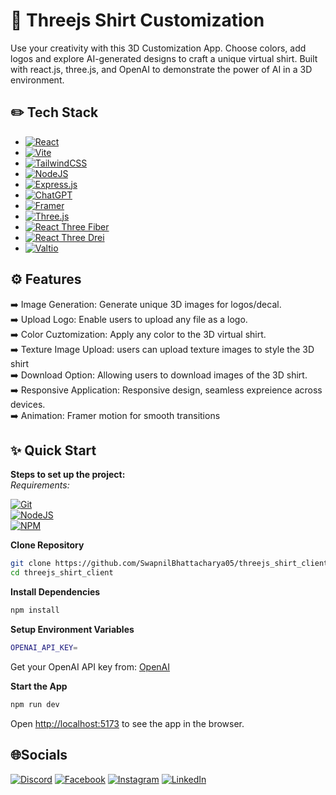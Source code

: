 # 👕 Threejs Shirt Customization

Use your creativity with this 3D Customization App. Choose colors, add logos and explore AI-generated designs to craft a unique virtual shirt. Built with react.js, three.js, and OpenAI to demonstrate the power of AI in a 3D environment.

## ✏️ Tech Stack

- [![React](https://img.shields.io/badge/React-%2320232a.svg?logo=react&logoColor=%2361DAFB)](#)
- [![Vite](https://img.shields.io/badge/Vite-646CFF?logo=vite&logoColor=fff)](#)
- [![TailwindCSS](https://img.shields.io/badge/Tailwind%20CSS-%2338B2AC.svg?logo=tailwind-css&logoColor=white)](#)
- [![NodeJS](https://img.shields.io/badge/Node.js-6DA55F?logo=node.js&logoColor=white)](#)
- [![Express.js](https://img.shields.io/badge/Express.js-%23404d59.svg?logo=express&logoColor=%2361DAFB)](#)
- [![ChatGPT](https://img.shields.io/badge/ChatGPT-74aa9c?logo=openai&logoColor=white)](#)
- [![Framer](https://img.shields.io/badge/Framer-05F?logo=framer&logoColor=fff)](#)
- [![Three.js](https://img.shields.io/badge/Three.js-000?logo=threedotjs&logoColor=fff)](#)
- [![React Three Fiber](https://img.shields.io/badge/React%20Three%20Fiber-000000?style=for-the-badge&logo=react&logoColor=white)](https://github.com/pmndrs/react-three-fiber)
- [![React Three Drei](https://img.shields.io/badge/React%20Three%20Drei-1E90FF?style=for-the-badge&logo=three.js&logoColor=white)](https://github.com/pmndrs/drei)
- [![Valtio](https://img.shields.io/badge/Valtio-State%20Management-FF4081?style=for-the-badge&logo=valtio&logoColor=white)](https://github.com/pmndrs/valtio)

## ⚙️ Features

➡️ Image Generation: Generate unique 3D images for logos/decal.  
➡️ Upload Logo: Enable users to upload any file as a logo.  
➡️ Color Cuztomization: Apply any color to the 3D virtual shirt.  
➡️ Texture Image Upload: users can upload texture images to style the 3D shirt  
➡️ Download Option: Allowing users to download images of the 3D shirt.  
➡️ Responsive Application: Responsive design, seamless expreience across devices.  
➡️ Animation: Framer motion for smooth transitions

## ✨ Quick Start

**Steps to set up the project:**  
_Requirements:_

[![Git](https://img.shields.io/badge/GIT-E44C30?style=for-the-badge&logo=git&logoColor=white)](#)  
[![NodeJS](https://img.shields.io/badge/Node.js-6DA55F?logo=node.js&logoColor=white)](#)  
[![NPM](https://img.shields.io/badge/npm-CB3837?style=for-the-badge&logo=npm&logoColor=white)](#)

**Clone Repository**

```bash
git clone https://github.com/SwapnilBhattacharya05/threejs_shirt_client.git
cd threejs_shirt_client
```

**Install Dependencies**

```bash
npm install
```

**Setup Environment Variables**

```bash
OPENAI_API_KEY=
```

Get your OpenAI API key from: [OpenAI](https://platform.openai.com/)

**Start the App**

```bash
npm run dev
```

Open [http://localhost:5173](http://localhost:5173) to see the app in the browser.

## 🌐Socials

[![Discord](https://img.shields.io/badge/Discord-%237289DA.svg?logo=discord&logoColor=white)](https://discord.gg/https://discord.com/invite/MvRFh7qMvA) [![Facebook](https://img.shields.io/badge/Facebook-%231877F2.svg?logo=Facebook&logoColor=white)](https://facebook.com/swapnil.bhattacharya.39) [![Instagram](https://img.shields.io/badge/Instagram-%23E4405F.svg?logo=Instagram&logoColor=white)](https://instagram.com/iam___swapnil) [![LinkedIn](https://img.shields.io/badge/LinkedIn-%230077B5.svg?logo=linkedin&logoColor=white)](https://linkedin.com/in/swapnil-bhattacharya-357ab527a)
